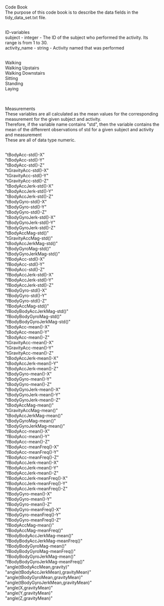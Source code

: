 Code Book <br>
The purpose of this code book is to describe the data fields in the tidy_data_set.txt file.<br><br>

ID-variables<br>
subject - integer - The ID of the subject who performed the activity. Its range is from 1 to 30.<br>
activity_name - string - Activity named that was performed<br><br>

Walking<br>
Walking Upstairs<br>
Walking Downstairs<br>
Sitting<br>
Standing<br>
Laying<br><br><br>


Measurements<br>
These variables are all calculated as the mean values for the corresponding measurement for the given subject and activity.  <br>
Therefore, if the variable name contains "std", then the variable contains the mean of the diffenrent observations of std for a given subject and activity and measurement<br>
These are all of data type numeric.<br><br>

"tBodyAcc-std()-X"<br>
"tBodyAcc-std()-Y"<br>
"tBodyAcc-std()-Z"<br>
"tGravityAcc-std()-X"<br>
"tGravityAcc-std()-Y"<br>
"tGravityAcc-std()-Z"<br>
"tBodyAccJerk-std()-X"<br>
"tBodyAccJerk-std()-Y"<br>
"tBodyAccJerk-std()-Z"<br>
"tBodyGyro-std()-X"<br>
"tBodyGyro-std()-Y"<br>
"tBodyGyro-std()-Z"<br>
"tBodyGyroJerk-std()-X"<br>
"tBodyGyroJerk-std()-Y"<br>
"tBodyGyroJerk-std()-Z"<br>
"tBodyAccMag-std()"<br>
"tGravityAccMag-std()"<br>
"tBodyAccJerkMag-std()"<br>
"tBodyGyroMag-std()"<br>
"tBodyGyroJerkMag-std()"<br>
"fBodyAcc-std()-X"<br>
"fBodyAcc-std()-Y"<br>
"fBodyAcc-std()-Z"<br>
"fBodyAccJerk-std()-X"<br>
"fBodyAccJerk-std()-Y"<br>
"fBodyAccJerk-std()-Z"<br>
"fBodyGyro-std()-X"<br>
"fBodyGyro-std()-Y"<br>
"fBodyGyro-std()-Z"<br>
"fBodyAccMag-std()"<br>
"fBodyBodyAccJerkMag-std()"<br>
"fBodyBodyGyroMag-std()"<br>
"fBodyBodyGyroJerkMag-std()"<br>
"tBodyAcc-mean()-X"<br>
"tBodyAcc-mean()-Y"<br>
"tBodyAcc-mean()-Z"<br>
"tGravityAcc-mean()-X"<br>
"tGravityAcc-mean()-Y"<br>
"tGravityAcc-mean()-Z"<br>
"tBodyAccJerk-mean()-X"<br>
"tBodyAccJerk-mean()-Y"<br>
"tBodyAccJerk-mean()-Z"<br>
"tBodyGyro-mean()-X"<br>
"tBodyGyro-mean()-Y"<br>
"tBodyGyro-mean()-Z"<br>
"tBodyGyroJerk-mean()-X"<br>
"tBodyGyroJerk-mean()-Y"<br>
"tBodyGyroJerk-mean()-Z"<br>
"tBodyAccMag-mean()"<br>
"tGravityAccMag-mean()"<br>
"tBodyAccJerkMag-mean()"<br>
"tBodyGyroMag-mean()"<br>
"tBodyGyroJerkMag-mean()"<br>
"fBodyAcc-mean()-X"<br>
"fBodyAcc-mean()-Y"<br>
"fBodyAcc-mean()-Z"<br>
"fBodyAcc-meanFreq()-X"<br>
"fBodyAcc-meanFreq()-Y"<br>
"fBodyAcc-meanFreq()-Z"<br>
"fBodyAccJerk-mean()-X"<br>
"fBodyAccJerk-mean()-Y"<br>
"fBodyAccJerk-mean()-Z"<br>
"fBodyAccJerk-meanFreq()-X"<br>
"fBodyAccJerk-meanFreq()-Y"<br>
"fBodyAccJerk-meanFreq()-Z"<br>
"fBodyGyro-mean()-X"<br>
"fBodyGyro-mean()-Y"<br>
"fBodyGyro-mean()-Z"<br>
"fBodyGyro-meanFreq()-X"<br>
"fBodyGyro-meanFreq()-Y"<br>
"fBodyGyro-meanFreq()-Z"<br>
"fBodyAccMag-mean()"<br>
"fBodyAccMag-meanFreq()"<br>
"fBodyBodyAccJerkMag-mean()"<br>
"fBodyBodyAccJerkMag-meanFreq()"<br>
"fBodyBodyGyroMag-mean()"<br>
"fBodyBodyGyroMag-meanFreq()"<br>
"fBodyBodyGyroJerkMag-mean()"<br>
"fBodyBodyGyroJerkMag-meanFreq()"<br>
"angle(tBodyAccMean,gravity)"<br>
"angle(tBodyAccJerkMean),gravityMean)"<br>
"angle(tBodyGyroMean,gravityMean)"<br>
"angle(tBodyGyroJerkMean,gravityMean)"<br>
"angle(X,gravityMean)"<br>
"angle(Y,gravityMean)"<br>
"angle(Z,gravityMean)"<br>
